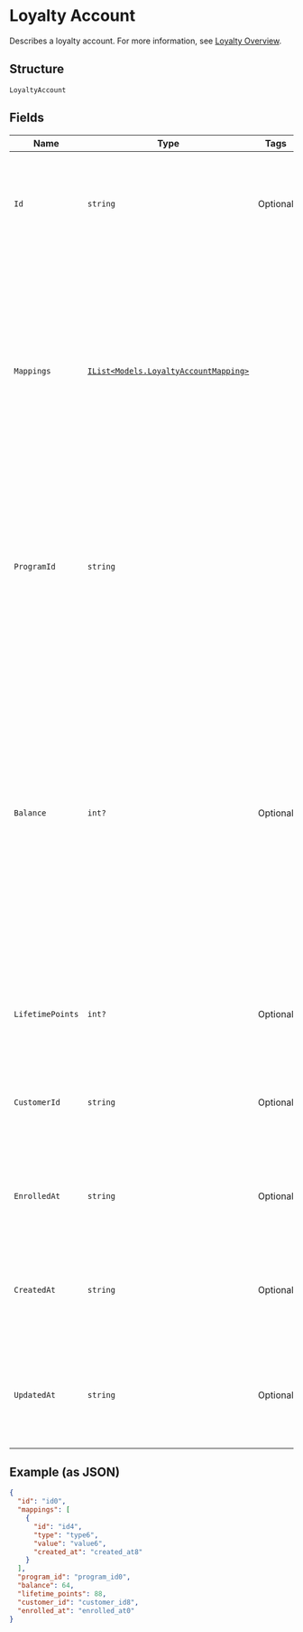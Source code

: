 
# Loyalty Account

Describes a loyalty account. For more information, see
[Loyalty Overview](https://developer.squareup.com/docs/loyalty/overview).

## Structure

`LoyaltyAccount`

## Fields

| Name | Type | Tags | Description |
|  --- | --- | --- | --- |
| `Id` | `string` | Optional | The Square-assigned ID of the loyalty account.<br>**Constraints**: *Maximum Length*: `36` |
| `Mappings` | [`IList<Models.LoyaltyAccountMapping>`](/doc/models/loyalty-account-mapping.md) |  | The list of mappings that the account is associated with.<br>Currently, a buyer can only be mapped to a loyalty account using<br>a phone number. Therefore, the list can only have one mapping. |
| `ProgramId` | `string` |  | The Square-assigned ID of the [loyalty program](#type-LoyaltyProgram) to which the account belongs.<br>**Constraints**: *Minimum Length*: `1`, *Maximum Length*: `36` |
| `Balance` | `int?` | Optional | The available point balance in the loyalty account.<br><br>Your application should be able to handle loyalty accounts that have a negative point balance (`balance` is less than 0). This might occur if a seller makes a manual adjustment or as a result of a refund or exchange. |
| `LifetimePoints` | `int?` | Optional | The total points accrued during the lifetime of the account. |
| `CustomerId` | `string` | Optional | The Square-assigned ID of the [customer](#type-Customer) that is associated with the account. |
| `EnrolledAt` | `string` | Optional | The timestamp when enrollment occurred, in RFC 3339 format. |
| `CreatedAt` | `string` | Optional | The timestamp when the loyalty account was created, in RFC 3339 format. |
| `UpdatedAt` | `string` | Optional | The timestamp when the loyalty account was last updated, in RFC 3339 format. |

## Example (as JSON)

```json
{
  "id": "id0",
  "mappings": [
    {
      "id": "id4",
      "type": "type6",
      "value": "value6",
      "created_at": "created_at8"
    }
  ],
  "program_id": "program_id0",
  "balance": 64,
  "lifetime_points": 88,
  "customer_id": "customer_id8",
  "enrolled_at": "enrolled_at0"
}
```

